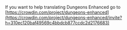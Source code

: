 If you want to help translating Dungeons Enhanced go to [https://crowdin.com/project/dungeons-enhanced](https://crowdin.com/project/dungeons-enhanced/invite?h=310ec120baf49569c4bbdcb877ccdc2d2176683)
